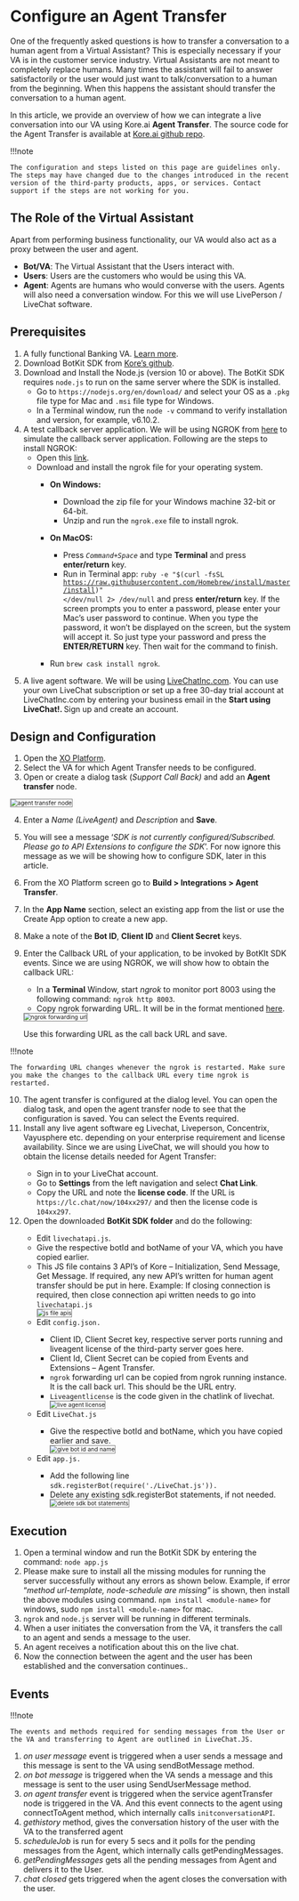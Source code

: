# Configure an Agent Transfer

One of the frequently asked questions is how to transfer a conversation to a human agent from a Virtual Assistant? This is especially necessary if your VA is in the customer service industry. Virtual Assistants are not meant to completely replace humans. Many times the assistant will fail to answer satisfactorily or the user would just want to talk/conversation to a human from the beginning. When this happens the assistant should transfer the conversation to a human agent.

In this article, we provide an overview of how we can integrate a live conversation into our VA using Kore.ai **Agent Transfer**. The source code for the Agent Transfer is available at <a href="https://github.com/Koredotcom/BotKit" target="_blank">Kore.ai github repo</a>.

!!!note

    The configuration and steps listed on this page are guidelines only. The steps may have changed due to the changes introduced in the recent version of the third-party products, apps, or services. Contact support if the steps are not working for you.

## The Role of the Virtual Assistant

Apart from performing business functionality, our VA would also act as a proxy between the user and agent.

* **Bot/VA**: The Virtual Assistant that the Users interact with.
* **Users**: Users are the customers who would be using this VA.
* **Agent**: Agents are humans who would converse with the users. Agents will also need a conversation window. For this we will use LivePerson / LiveChat software.

## Prerequisites

1. A fully functional Banking VA. <a href="https://docsinternal-kore.github.io/docs/xo/how-tos/build-a-banking-assistant/design-conversation-skills/create-a-sample-banking-assistant/" target="_blank">Learn more</a>.
2. Download BotKit SDK from <a href="https://github.com/Koredotcom/BotKit" target="_blank">Kore’s github</a>.
3. Download and Install the Node.js (version 10 or above). The BotKit SDK requires `node.js` to run on the same server where the SDK is installed.
    * Go to `https://nodejs.org/en/download/` and select your OS as a `.pkg` file type for Mac and `.msi` file type for Windows.
    * In a Terminal window, run the `node -v` command to verify installation and version, for example, v6.10.2.
4. A test callback server application. We will be using NGROK from <a href="https://dl.equinox.io/ngrok/ngrok/stable" target="_blank">here</a> to simulate the callback server application. Following are the steps to install NGROK:
    * Open this <a href="https://dl.equinox.io/ngrok/ngrok/stable" target="_blank">link</a>.
    * Download and install the ngrok file for your operating system.
        * **On Windows:**
            * Download the zip file for your Windows machine 32-bit or 64-bit.
            * Unzip and run the `ngrok.exe` file to install ngrok.
        * **On MacOS:**
            * Press <code><em>Command+Space</em></code> and type <strong>Terminal</strong> and press <strong>enter/return</strong> key.
            * Run in Terminal app: 
            <code>ruby -e "$(curl -fsSL https://raw.githubusercontent.com/Homebrew/install/master/install)" </dev/null 2> /dev/null</code> and press <strong>enter/return</strong> key. 
            If the screen prompts you to enter a password, please enter your Mac’s user password to continue. When you type the password, it won’t be displayed on the screen, but the system will accept it. So just type your password and press the <strong>ENTER/RETURN</strong> key. Then wait for the command to finish.

        * Run <code>brew cask install ngrok</code>.
5. A live agent software. We will be using <a href="https://www.livechatinc.com/" target="_blank">LiveChatInc.com</a>. You can use your own LiveChat subscription or set up a free 30-day trial account at LiveChatInc.com by entering your business email in the <strong>Start using LiveChat!. </strong>Sign up and create an account.

## Design and Configuration

1. Open the <a href="https://bots.kore.ai/botbuilder/" target="_blank">XO Platform</a>.
2. Select the VA for which Agent Transfer needs to be configured.
3. Open or create a dialog task (_Support Call Back)_ and add an **Agent transfer** node.
<img src="../images/agent-transfer-node.png" alt="agent transfer node" title="agent transfer node" style="border: 1px solid gray; zoom:75%;">

4. Enter a _Name (LiveAgent)_ and _Description_ and **Save**.
5. You will see a message ‘_SDK is not currently configured/Subscribed. Please go to API Extensions to configure the SDK_’. For now ignore this message as we will be showing how to configure SDK, later in this article.
6. From the XO Platform screen go to **Build > Integrations > Agent Transfer**.
7. In the **App Name** section, select an existing app from the list or use the Create App option to create a new app.
8. Make a note of the **Bot ID**, **Client ID** and **Client Secret** keys.
9. Enter the Callback URL of your application, to be invoked by BotKIt SDK events. Since we are using NGROK, we will show how to obtain the callback URL:
    * In a **Terminal** Window, start _ngrok_ to monitor port 8003 using the following command: `ngrok http 8003`.
    * Copy ngrok forwarding URL. It will be in the format mentioned <a href="http://xxxxxxaa.ngrok.io/" target="_blank">here</a>.
    <img src="../images/ngrok-dorwarding-url.png" alt="ngrok forwarding url" title="ngrok forwarding url" style="border: 1px solid gray; zoom:75%;">
    
    Use this forwarding URL as the call back URL and save. 

!!!note

    The forwarding URL changes whenever the ngrok is restarted. Make sure you make the changes to the callback URL every time ngrok is restarted.

<ol start="10"><li>The agent transfer is configured at the dialog level. You can open the dialog task, and open the agent transfer node to see that the configuration is saved. You can select the Events required.</li>
<li>Install any live agent software eg Livechat, Liveperson, Concentrix, Vayusphere etc. depending on your enterprise requirement and license availability. Since we are using LiveChat, we will should you how to obtain the license details needed for Agent Transfer:</li>
    <ul><li>Sign in to your LiveChat account.</li>
    <li>Go to <strong>Settings</strong> from the left navigation and select <strong>Chat Link</strong>.</li>
    <li>Copy the URL and note the <strong>license code</strong>. If the URL is <code>https://lc.chat/now/104xx297/</code> and then the license code is <code>104xx297</code>.</li></ul>
<li>Open the downloaded <strong>BotKit SDK folder</strong> and do the following:</li>
    <ul><li>Edit <code>livechatapi.js</code>.</li>
    <li>Give the respective botId and botName of your VA, which you have copied earlier.</li>
    <li>This JS file contains 3 API’s of Kore – Initialization, Send Message, Get Message. If required, any new API’s written for human agent transfer should be put in here.    
    Example: If closing connection is required, then close connection api written needs to go into <code>livechatapi.js</code></li>
        <img src="../images/js-file-apis.png" alt="js file apis" title="js file apis" style="border: 1px solid gray; zoom:75%;">
    <li>Edit <code>config.json.</code></li>
        <ul><li>Client ID, Client Secret key, respective server ports running and liveagent license of the third-party server goes here.</li>
        <li>Client Id, Client Secret can be copied from Events and Extensions – Agent Transfer.</li>
        <li><code>ngrok</code> forwarding url can be copied from ngrok running instance. It is the call back url. This should be the URL entry.</li>
        <li><code>Liveagentlicense</code> is the code given in the chatlink of livechat.</li>
        <img src="../images/live-agent-license.png" alt="live agent license" title="live agent license" style="border: 1px solid gray; zoom:75%;"></ul>
    <li>Edit <code>LiveChat.js</code></li>
        <ul><li>Give the respective botId and botName, which you have copied earlier and save.</li>
        <img src="../images/give-bot-id-and-name.png" alt="give bot id and name" title="give bot id and name" style="border: 1px solid gray; zoom:75%;"></ul>
    <li>Edit <code>app.js.</code></li>
        <ul><li>Add the following line <code>sdk.registerBot(require('./LiveChat.js')).</code></li>
        <li>Delete any existing sdk.registerBot statements, if not needed.</li>
        <img src="../images/delete sdk bot statements.png" alt="delete sdk bot statements" title="delete sdk bot statements" style="border: 1px solid gray; zoom:75%;"></ul></ul></ol>

## Execution

1. Open a terminal window and run the BotKit SDK by entering the command: `node app.js`
2. Please make sure to install all the missing modules for running the server successfully without any errors as shown below. 
Example, if error “_method url-template, node-schedule are missing”_ is shown, then install the above modules using command. 
`npm install <module-name>` for windows, sudo `npm install <module-name>` for mac.
3. `ngrok` and `node.js` server will be running in different terminals.
4. When a user initiates the conversation from the VA, it transfers the call to an agent and sends a message to the user.
5. An agent receives a notification about this on the live chat.
6. Now the connection between the agent and the user has been established and the conversation continues..

## Events

!!!note

    The events and methods required for sending messages from the User or the VA and transferring to Agent are outlined in LiveChat.JS.

1. _on user message_ event is triggered when a user sends a message and this message is sent to the VA using sendBotMessage method.
2. _on bot message_ is triggered when the VA sends a message and this message is sent to the user using SendUserMessage method.
3. _on agent transfer_ event is triggered when the service agentTransfer node is triggered in the VA. And this event connects to the agent using connectToAgent method, which internally calls `initconversationAPI`.
4. _gethistory_ method, gives the conversation history of the user with the VA to the transferred agent
5. _scheduleJob_ is run for every 5 secs and it polls for the pending messages from the Agent, which internally calls getPendingMessages.
6. _getPendingMessages_ gets all the pending messages from Agent and delivers it to the User.
7. _chat closed_ gets triggered when the agent closes the conversation with the user.